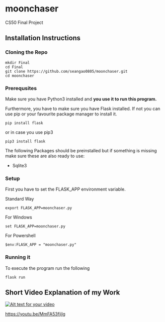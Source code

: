 # moonchaser
 CS50 Final Project

 ## Installation Instructions

### Cloning the Repo

```
mkdir Final
cd Final
git clone https://github.com/seangao0805/moonchaser.git
cd moonchaser
```
### Prerequsites

Make sure you have Python3 installed and __you use it to run this program.__

Furthermore, you have to make sure you have Flask installed. If not you can use pip or your favourite package manager to install it.

```
pip install flask 
```

or in case you use pip3

```
pip3 install flask 
```

The following Packages should be preinstalled but if something is missing make sure these are also ready to use:

* Sqlite3

### Setup

First you have to set the FLASK_APP environment variable.

Standard Way
```
export FLASK_APP=moonchaser.py
```

For Windows
```
set FLASK_APP=moonchaser.py
```

For Powershell
```
$env:FLASK_APP = "moonchaser.py"
```


### Running it

To execute the program run the following
```
flask run
```


## Short Video Explanation of my Work
[![Alt text for your video](https://i9.ytimg.com/vi/MmFA53fjiIg/mq3.jpg?sqp=CNSrlP4F&rs=AOn4CLDW45u9UO3kep0smqPdfzunJReApQ)](https://youtu.be/MmFA53fjiIg)

https://youtu.be/MmFA53fjiIg

